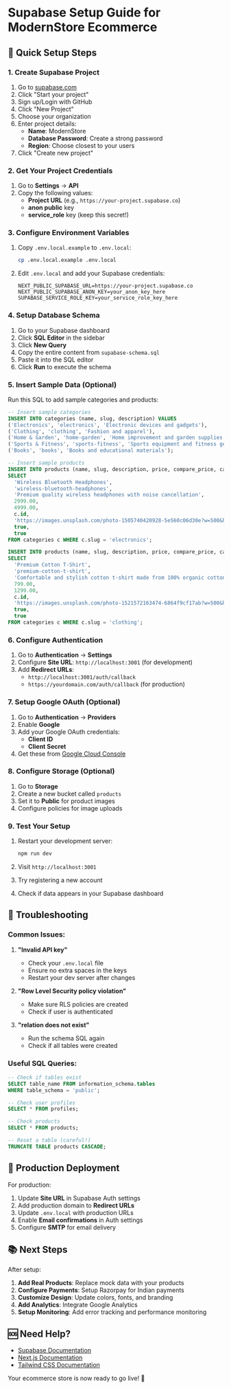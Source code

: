 # Supabase Setup Guide for ModernStore Ecommerce

## 🚀 Quick Setup Steps

### 1. Create Supabase Project

1. Go to [supabase.com](https://supabase.com)
2. Click "Start your project"
3. Sign up/Login with GitHub
4. Click "New Project"
5. Choose your organization
6. Enter project details:
   - **Name**: ModernStore
   - **Database Password**: Create a strong password
   - **Region**: Choose closest to your users
7. Click "Create new project"

### 2. Get Your Project Credentials

1. Go to **Settings** → **API**
2. Copy the following values:
   - **Project URL** (e.g., `https://your-project.supabase.co`)
   - **anon public** key
   - **service_role** key (keep this secret!)

### 3. Configure Environment Variables

1. Copy `.env.local.example` to `.env.local`:
   ```bash
   cp .env.local.example .env.local
   ```

2. Edit `.env.local` and add your Supabase credentials:
   ```env
   NEXT_PUBLIC_SUPABASE_URL=https://your-project.supabase.co
   NEXT_PUBLIC_SUPABASE_ANON_KEY=your_anon_key_here
   SUPABASE_SERVICE_ROLE_KEY=your_service_role_key_here
   ```

### 4. Setup Database Schema

1. Go to your Supabase dashboard
2. Click **SQL Editor** in the sidebar
3. Click **New Query**
4. Copy the entire content from `supabase-schema.sql`
5. Paste it into the SQL editor
6. Click **Run** to execute the schema

### 5. Insert Sample Data (Optional)

Run this SQL to add sample categories and products:

```sql
-- Insert sample categories
INSERT INTO categories (name, slug, description) VALUES
('Electronics', 'electronics', 'Electronic devices and gadgets'),
('Clothing', 'clothing', 'Fashion and apparel'),
('Home & Garden', 'home-garden', 'Home improvement and garden supplies'),
('Sports & Fitness', 'sports-fitness', 'Sports equipment and fitness gear'),
('Books', 'books', 'Books and educational materials');

-- Insert sample products
INSERT INTO products (name, slug, description, price, compare_price, category_id, featured_image, is_active, is_featured) 
SELECT 
  'Wireless Bluetooth Headphones',
  'wireless-bluetooth-headphones',
  'Premium quality wireless headphones with noise cancellation',
  2999.00,
  4999.00,
  c.id,
  'https://images.unsplash.com/photo-1505740420928-5e560c06d30e?w=500&h=500&fit=crop',
  true,
  true
FROM categories c WHERE c.slug = 'electronics';

INSERT INTO products (name, slug, description, price, compare_price, category_id, featured_image, is_active, is_featured) 
SELECT 
  'Premium Cotton T-Shirt',
  'premium-cotton-t-shirt',
  'Comfortable and stylish cotton t-shirt made from 100% organic cotton',
  799.00,
  1299.00,
  c.id,
  'https://images.unsplash.com/photo-1521572163474-6864f9cf17ab?w=500&h=500&fit=crop',
  true,
  true
FROM categories c WHERE c.slug = 'clothing';
```

### 6. Configure Authentication

1. Go to **Authentication** → **Settings**
2. Configure **Site URL**: `http://localhost:3001` (for development)
3. Add **Redirect URLs**:
   - `http://localhost:3001/auth/callback`
   - `https://yourdomain.com/auth/callback` (for production)

### 7. Setup Google OAuth (Optional)

1. Go to **Authentication** → **Providers**
2. Enable **Google**
3. Add your Google OAuth credentials:
   - **Client ID**
   - **Client Secret**
4. Get these from [Google Cloud Console](https://console.cloud.google.com/)

### 8. Configure Storage (Optional)

1. Go to **Storage**
2. Create a new bucket called `products`
3. Set it to **Public** for product images
4. Configure policies for image uploads

### 9. Test Your Setup

1. Restart your development server:
   ```bash
   npm run dev
   ```

2. Visit `http://localhost:3001`
3. Try registering a new account
4. Check if data appears in your Supabase dashboard

## 🔧 Troubleshooting

### Common Issues:

1. **"Invalid API key"**
   - Check your `.env.local` file
   - Ensure no extra spaces in the keys
   - Restart your dev server after changes

2. **"Row Level Security policy violation"**
   - Make sure RLS policies are created
   - Check if user is authenticated

3. **"relation does not exist"**
   - Run the schema SQL again
   - Check if all tables were created

### Useful SQL Queries:

```sql
-- Check if tables exist
SELECT table_name FROM information_schema.tables 
WHERE table_schema = 'public';

-- Check user profiles
SELECT * FROM profiles;

-- Check products
SELECT * FROM products;

-- Reset a table (careful!)
TRUNCATE TABLE products CASCADE;
```

## 🚀 Production Deployment

For production:

1. Update **Site URL** in Supabase Auth settings
2. Add production domain to **Redirect URLs**
3. Update `.env.local` with production URLs
4. Enable **Email confirmations** in Auth settings
5. Configure **SMTP** for email delivery

## 📚 Next Steps

After setup:

1. **Add Real Products**: Replace mock data with your products
2. **Configure Payments**: Setup Razorpay for Indian payments
3. **Customize Design**: Update colors, fonts, and branding
4. **Add Analytics**: Integrate Google Analytics
5. **Setup Monitoring**: Add error tracking and performance monitoring

## 🆘 Need Help?

- [Supabase Documentation](https://supabase.com/docs)
- [Next.js Documentation](https://nextjs.org/docs)
- [Tailwind CSS Documentation](https://tailwindcss.com/docs)

Your ecommerce store is now ready to go live! 🎉
